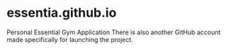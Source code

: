 # essentia.github.io
Personal Essential Gym Application 
There is also another GitHub account made specifically for launching the project.
